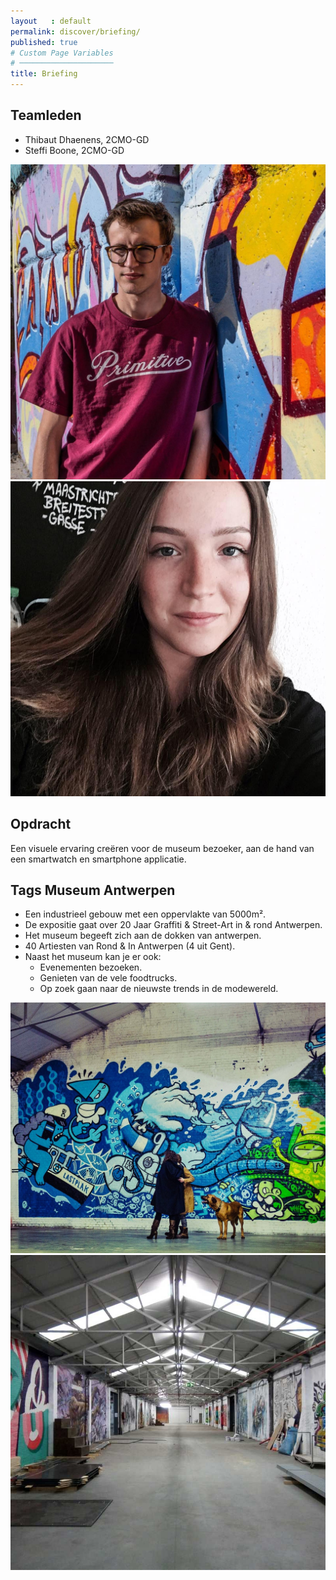 ```yaml
---
layout   : default
permalink: discover/briefing/
published: true
# Custom Page Variables
# ─────────────────────
title: Briefing
---
```


Teamleden
---------

 - Thibaut Dhaenens, 2CMO-GD
 - Steffi Boone, 2CMO-GD


<img src="../../assets/Images/30848532_10216410355040630_903861907627236590_o.jpg" class="round col-3">
<img src="../../assets/Images/17760215_10212767703250254_1504643583277174030_n.jpg" class="round col-3">

Opdracht
---
Een visuele ervaring creëren voor de museum bezoeker, aan de hand van een smartwatch en smartphone applicatie.

Tags Museum Antwerpen
---

- Een industrieel gebouw met een oppervlakte van 5000m².
- De expositie gaat over 20 Jaar Graffiti & Street-Art in & rond Antwerpen.
- Het museum begeeft zich aan de dokken van antwerpen.
- 40 Artiesten van Rond & In Antwerpen (4 uit Gent).
- Naast het museum kan je er ook: 
  * Evenementen bezoeken.
  * Genieten van de vele foodtrucks.
  * Op zoek gaan naar de nieuwste trends in de modewereld.



<img src="../../assets/Images/25329261948_bd24e9bf34_b.jpg" class="tag col-6">
<img src="../../assets/Images/05df4c73f570c3243a685c920fa35f7d-802x802.jpg" class="tag col-5">

